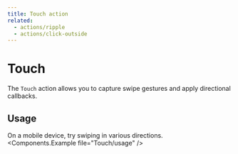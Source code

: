 ```yaml
---
title: Touch action
related:
  - actions/ripple
  - actions/click-outside
---
```


# Touch

The `Touch` action allows you to capture swipe gestures and apply directional callbacks.

## Usage

On a mobile device, try swiping in various directions.
<Components.Example file="Touch/usage" />
